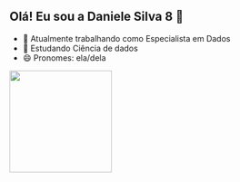 ## Olá! Eu sou a Daniele Silva 8 👋

- 🔭 Atualmente trabalhando como Especialista em Dados
- 🌱 Estudando Ciência de dados
- 😄 Pronomes: ela/dela
  
<div>
<a href="https://github.com/danielesilva8">
 <img height="180em" src="https://github-readme-stats.vercel.app/api?username=danielesilva8&show_iconstrue&theme=dracula&include_all_commits=true&count_private=true'/>
<img height="180em"  src="https://github-readme-stats.vercel.app/api/top-langs/?username=danielesilva8&layout=compact&langs_count=16&theme=dracula"/>
<div>
